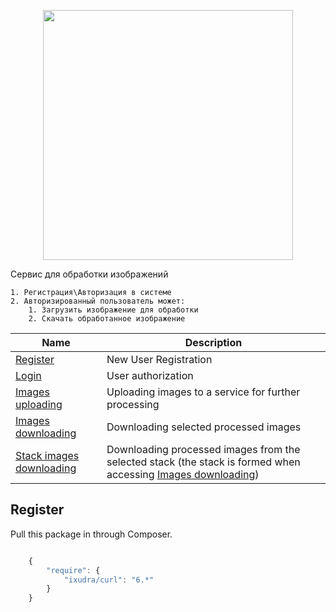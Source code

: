 <p align="center"><a href="https://laravel.com" target="_blank"><img src="https://raw.githubusercontent.com/laravel/art/master/logo-lockup/5%20SVG/2%20CMYK/1%20Full%20Color/laravel-logolockup-cmyk-red.svg" width="400"></a></p

## Сервис для обработки изображений
    1. Регистрация\Авторизация в системе
    2. Авторизированный пользователь может:
        1. Загрузить изображение для обработки
        2. Скачать обработанное изображение
    
Name | Description
------------ | ------------
[Register]({{url}}/api/register)     | New User Registration
[Login]({{url}}/api/login)   | User authorization
[Images uploading](https://kirschbaumdevelopment.com)   | Uploading images to a service for further processing
[Images downloading](https://64robots.com)   | Downloading selected processed images
[Stack images downloading](https://cubettech.com) | Downloading processed images from the selected stack (the stack is formed when accessing [Images downloading](https://64robots.com))
    
## Register
Pull this package in through Composer.

```js

    {
        "require": {
            "ixudra/curl": "6.*"
        }
    }

```
